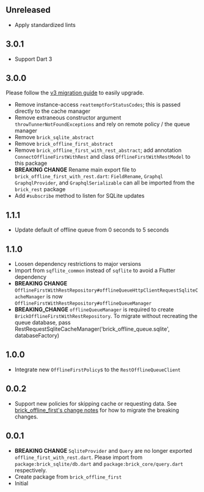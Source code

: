 ## Unreleased

* Apply standardized lints

## 3.0.1

* Support Dart 3

## 3.0.0

Please follow the [v3 migration guide](https://github.com/GetDutchie/brick/issues/325) to easily upgrade.

* Remove instance-access `reattemptForStatusCodes`; this is passed directly to the cache manager
* Remove extraneous constructor argument `throwTunnerNotFoundExceptions` and rely on remote policy / the queue manager
* Remove `brick_sqlite_abstract`
* Remove `brick_offline_first_abstract`
* Remove `brick_offline_first_with_rest_abstract`; add annotation `ConnectOfflineFirstWithRest` and class `OfflineFirstWithRestModel` to this package
* **BREAKING CHANGE** Rename main export file to `brick_offline_first_with_rest.dart`: `FieldRename`, `Graphql` `GraphqlProvider`,  and `GraphqlSerializable` can all be imported from the `brick_rest` package
* Add `#subscribe` method to listen for SQLite updates

## 1.1.1

* Update default of offline queue from 0 seconds to 5 seconds

## 1.1.0

* Loosen dependency restrictions to major versions
* Import from `sqflite_common` instead of `sqflite` to avoid a Flutter dependency
* **BREAKING CHANGE** `OfflineFirstWithRestRepository#offlineQueueHttpClientRequestSqliteCacheManager` is now `OfflineFirstWithRestRepository#offlineQueueManager`
* **BREAKING_CHANGE** `offlineQueueManager` is required to create `BrickOfflineFirstWithRestRepository`. To migrate without recreating the queue database, pass RestRequestSqliteCacheManager('brick_offline_queue.sqlite', databaseFactory)

## 1.0.0

* Integrate new `OfflineFirstPolicy`s to the `RestOfflineQueueClient`

## 0.0.2

* Support new policies for skipping cache or requesting data. See [brick_offline_first's change notes](https://github.com/GetDutchie/brick/blob/main/packages/brick_offline_first/CHANGELOG.md) for how to migrate the breaking changes.

## 0.0.1

* **BREAKING CHANGE** `SqliteProvider` and `Query` are no longer exported `offline_first_with_rest.dart`. Please import from `package:brick_sqlite/db.dart` and `package:brick_core/query.dart` respectively.
* Create package from `brick_offline_first`
* Initial
